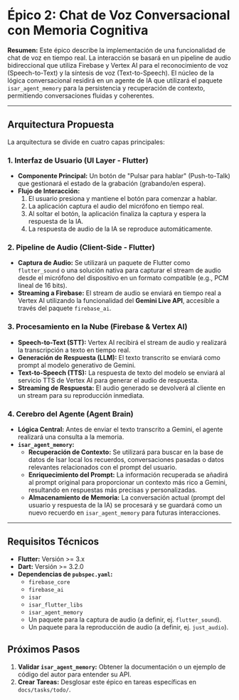 # Épico 2: Chat de Voz Conversacional con Memoria Cognitiva

**Resumen:**
Este épico describe la implementación de una funcionalidad de chat de voz en tiempo real. La interacción se basará en un pipeline de audio bidireccional que utiliza Firebase y Vertex AI para el reconocimiento de voz (Speech-to-Text) y la síntesis de voz (Text-to-Speech). El núcleo de la lógica conversacional residirá en un agente de IA que utilizará el paquete `isar_agent_memory` para la persistencia y recuperación de contexto, permitiendo conversaciones fluidas y coherentes.

---

## Arquitectura Propuesta

La arquitectura se divide en cuatro capas principales:

### 1. Interfaz de Usuario (UI Layer - Flutter)

-   **Componente Principal:** Un botón de "Pulsar para hablar" (Push-to-Talk) que gestionará el estado de la grabación (grabando/en espera).
-   **Flujo de Interacción:**
    1.  El usuario presiona y mantiene el botón para comenzar a hablar.
    2.  La aplicación captura el audio del micrófono en tiempo real.
    3.  Al soltar el botón, la aplicación finaliza la captura y espera la respuesta de la IA.
    4.  La respuesta de audio de la IA se reproduce automáticamente.

### 2. Pipeline de Audio (Client-Side - Flutter)

-   **Captura de Audio:** Se utilizará un paquete de Flutter como `flutter_sound` o una solución nativa para capturar el stream de audio desde el micrófono del dispositivo en un formato compatible (e.g., PCM lineal de 16 bits).
-   **Streaming a Firebase:** El stream de audio se enviará en tiempo real a Vertex AI utilizando la funcionalidad del **Gemini Live API**, accesible a través del paquete `firebase_ai`.

### 3. Procesamiento en la Nube (Firebase & Vertex AI)

-   **Speech-to-Text (STT):** Vertex AI recibirá el stream de audio y realizará la transcripción a texto en tiempo real.
-   **Generación de Respuesta (LLM):** El texto transcrito se enviará como prompt al modelo generativo de Gemini.
-   **Text-to-Speech (TTS):** La respuesta de texto del modelo se enviará al servicio TTS de Vertex AI para generar el audio de respuesta.
-   **Streaming de Respuesta:** El audio generado se devolverá al cliente en un stream para su reproducción inmediata.

### 4. Cerebro del Agente (Agent Brain)

-   **Lógica Central:** Antes de enviar el texto transcrito a Gemini, el agente realizará una consulta a la memoria.
-   **`isar_agent_memory`:**
    -   **Recuperación de Contexto:** Se utilizará para buscar en la base de datos de Isar local los recuerdos, conversaciones pasadas o datos relevantes relacionados con el prompt del usuario.
    -   **Enriquecimiento del Prompt:** La información recuperada se añadirá al prompt original para proporcionar un contexto más rico a Gemini, resultando en respuestas más precisas y personalizadas.
    -   **Almacenamiento de Memoria:** La conversación actual (prompt del usuario y respuesta de la IA) se procesará y se guardará como un nuevo recuerdo en `isar_agent_memory` para futuras interacciones.

---

## Requisitos Técnicos

-   **Flutter:** Versión >= 3.x
-   **Dart:** Versión >= 3.2.0
-   **Dependencias de `pubspec.yaml`:**
    -   `firebase_core`
    -   `firebase_ai`
    -   `isar`
    -   `isar_flutter_libs`
    -   `isar_agent_memory`
    -   Un paquete para la captura de audio (a definir, ej. `flutter_sound`).
    -   Un paquete para la reproducción de audio (a definir, ej. `just_audio`).

## Próximos Pasos

1.  **Validar `isar_agent_memory`:** Obtener la documentación o un ejemplo de código del autor para entender su API.
2.  **Crear Tareas:** Desglosar este épico en tareas específicas en `docs/tasks/todo/`.

